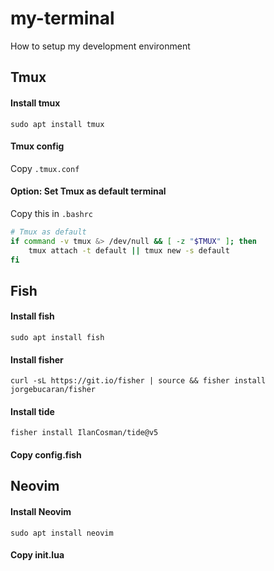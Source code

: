# my-terminal
How to setup my development environment

## Tmux

#### Install tmux
`sudo apt install tmux`


#### Tmux config
Copy `.tmux.conf`

#### Option: Set Tmux as default terminal
Copy this in `.bashrc`
```sh
# Tmux as default
if command -v tmux &> /dev/null && [ -z "$TMUX" ]; then
    tmux attach -t default || tmux new -s default
fi
```

## Fish

#### Install fish
`sudo apt install fish`

#### Install fisher
`curl -sL https://git.io/fisher | source && fisher install jorgebucaran/fisher`

#### Install tide
`fisher install IlanCosman/tide@v5`

#### Copy config.fish

## Neovim

#### Install Neovim
`sudo apt install neovim`

#### Copy init.lua

